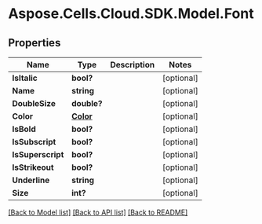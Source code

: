 # Aspose.Cells.Cloud.SDK.Model.Font
## Properties

Name | Type | Description | Notes
------------ | ------------- | ------------- | -------------
**IsItalic** | **bool?** |  | [optional] 
**Name** | **string** |  | [optional] 
**DoubleSize** | **double?** |  | [optional] 
**Color** | [**Color**](Color.md) |  | [optional] 
**IsBold** | **bool?** |  | [optional] 
**IsSubscript** | **bool?** |  | [optional] 
**IsSuperscript** | **bool?** |  | [optional] 
**IsStrikeout** | **bool?** |  | [optional] 
**Underline** | **string** |  | [optional] 
**Size** | **int?** |  | [optional] 

[[Back to Model list]](../README.md#documentation-for-models) [[Back to API list]](../README.md#documentation-for-api-endpoints) [[Back to README]](../README.md)

